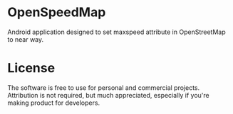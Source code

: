 # OpenSpeedMap
Android application designed to set maxspeed attribute in OpenStreetMap to near way.

# License
The software is free to use for personal and commercial projects.
Attribution is not required, but much appreciated, especially if you're making product for developers.
